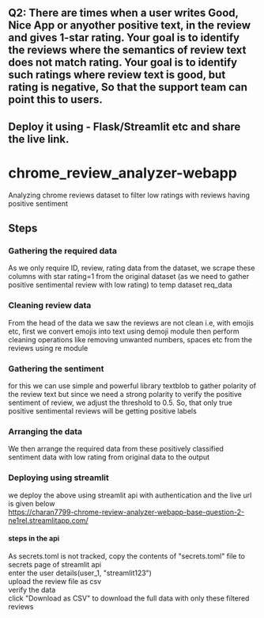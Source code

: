 ## Q2: There are times when a user writes Good, Nice App or anyother positive text, in the review and gives 1-star rating. Your goal is to identify the reviews where the semantics of review text does not match rating. Your goal is to identify such ratings where review text is good, but rating is negative, So that the support team can point this to users.
## Deploy it using - Flask/Streamlit etc and share the live link.

# chrome_review_analyzer-webapp
Analyzing chrome reviews dataset to filter low ratings with reviews having positive sentiment  

## Steps  
### Gathering the required data  
As we only require ID, review, rating data from the dataset, we scrape these columns with star rating=1 from the original dataset (as we need to gather positive sentimental review with low rating) to temp dataset req_data  

### Cleaning review data  
From the head of the data we saw the reviews are not clean i.e, with emojis etc, first we convert emojis into text using demoji module then perform cleaning operations like removing unwanted numbers, spaces etc from the reviews using re module  

### Gathering the sentiment  
for this we can use simple and powerful library textblob to gather polarity of the review text but since we need a strong polarity to verify the positive sentiment of review, we adjust the threshold to 0.5. So, that only true positive sentimental reviews will be getting positive labels  

### Arranging the data  
We then arrange the required data from these positively classified sentiment data with low rating from original data to the output  

### Deploying using streamlit  
we deploy the above using streamlit api with authentication and the live url is given below  
https://charan7799-chrome-review-analyzer-webapp-base-question-2-ne1rel.streamlitapp.com/  

#### steps in the api  
As secrets.toml is not tracked, copy the contents of "secrets.toml" file to secrets page of streamlit api  
enter the user details(user_1, "streamlit123")  
upload the review file as csv  
verify the data  
click "Download as CSV" to download the full data with only these filtered reviews  
